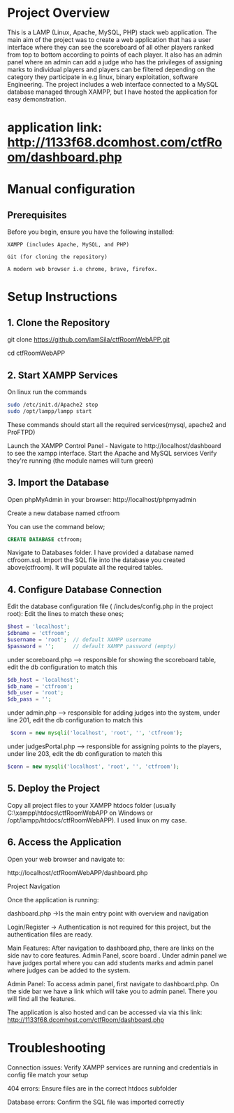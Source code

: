 # Project Overview

This is a LAMP (Linux, Apache, MySQL, PHP) stack web application. The main aim of the project was to create a web application that has a user interface where they can see the scoreboard of all other players ranked from top to bottom according to points of each player. It also has an admin panel where an admin can add a judge who has the privileges of assigning marks to individual players and players can be filtered depending on the category they participate in e.g linux, binary exploitation, software Engineering. The project includes a web interface connected to a MySQL database managed through XAMPP, but I have hosted the application for easy demonstration.

# application link: http://1133f68.dcomhost.com/ctfRoom/dashboard.php

# Manual configuration

## Prerequisites

Before you begin, ensure you have the following installed:

    XAMPP (includes Apache, MySQL, and PHP)

    Git (for cloning the repository)

    A modern web browser i.e chrome, brave, firefox.
# Setup Instructions
## 1. Clone the Repository

git clone https://github.com/IamSila/ctfRoomWebAPP.git

cd ctfRoomWebAPP

## 2. Start XAMPP Services
On linux run the commands

```bash
sudo /etc/init.d/Apache2 stop
sudo /opt/lampp/lampp start
```

These commands should start all the required services(mysql, apache2 and ProFTPD)

Launch the XAMPP Control Panel - Navigate to http://localhost/dashboard to see the xampp interface.
Start the Apache and MySQL services
Verify they're running (the module names will turn green)

## 3. Import the Database

Open phpMyAdmin in your browser: http://localhost/phpmyadmin

Create a new database named ctfroom

You can use the command below;

```sql
CREATE DATABASE ctfroom;
```

Navigate to Databases folder. I have provided a database named ctfroom.sql. Import the SQL file into the database you created above(ctfroom). It will populate all the required tables.

## 4. Configure Database Connection

Edit the database configuration file ( /includes/config.php in the project root):
Edit the lines to match these ones;

```php
$host = 'localhost';
$dbname = 'ctfroom';
$username = 'root';  // default XAMPP username
$password = '';      // default XAMPP password (empty)

```

under scoreboard.php --> responsible for showing the scoreboard table, edit the db configuration to match this

```php
$db_host = 'localhost';
$db_name = 'ctfroom';
$db_user = 'root';
$db_pass = '';
```

under admin.php --> responsible for adding judges into the system, under line 201, edit the db configuration to match this

```php
 $conn = new mysqli('localhost', 'root', '', 'ctfroom');
```

under judgesPortal.php --> responsible for assigning points to the players, under line 203, edit the db configuration to match this

```php
$conn = new mysqli('localhost', 'root', '', 'ctfroom');
```

## 5. Deploy the Project

Copy all project files to your XAMPP htdocs folder (usually C:\xampp\htdocs\ctfRoomWebAPP on Windows or /opt/lampp/htdocs/ctfRoomWebAPP). I used linux on my case.

## 6. Access the Application

Open your web browser and navigate to:

http://localhost/ctfRoomWebAPP/dashboard.php

Project Navigation

Once the application is running:

dashboard.php ->Is the main entry point with overview and navigation

Login/Register ->  Authentication is not required for this project, but the authentication files are ready.

Main Features: After navigation to dashboard.php, there are links on the side nav to core features. Admin Panel, score board . Under admin panel we have judges portal where you can add students marks and admin panel where judges can be added to the system.

Admin Panel: To access admin panel, first navigate to dashboard.php. On the side bar we have a link which will take you to admin panel. There you will find all the features.


The application is also hosted and can be accessed via via this link: http://1133f68.dcomhost.com/ctfRoom/dashboard.php

# Troubleshooting

Connection issues: Verify XAMPP services are running and credentials in config file match your setup

404 errors: Ensure files are in the correct htdocs subfolder

Database errors: Confirm the SQL file was imported correctly
